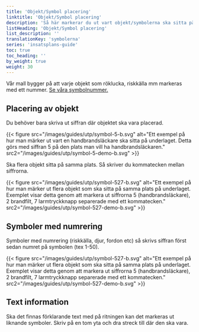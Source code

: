 ```yaml
---
title: 'Objekt/Symbol placering'
linktitle: 'Objekt/Symbol placering'
description: 'Så här markerar du ut vart objekt/symbolerna ska sitta på insatsplanen.'
listHeading: 'Objekt/Symbol placering'
list_description: ''
translationKey: 'symbolerna'
series: 'insatsplans-guide'
toc: true
toc_heading: ''
by_weight: true
weight: 30
---
```


Vår mall bygger på att varje objekt som röklucka, riskkälla mm markeras med ett nummer. [Se våra symbolnummer.](/guider/insatsplan-enkel/symbolnummer)

## Placering av objekt

Du behöver bara skriva ut siffran där objektet ska vara placerad.

{{< figure src="/images/guides/utp/symbol-5-b.svg" alt="Ett exempel på hur man märker ut vart en handbrandsläckare ska sitta på underlaget. Detta görs med siffran 5 på den plats man vill ha handbrandsläckaren." src2="/images/guides/utp/symbol-5-demo-b.svg" >}}

Ska flera objekt sitta på samma plats. Så skriver du kommatecken mellan siffrorna. 

{{< figure src="/images/guides/utp/symbol-527-b.svg" alt="Ett exempel på hur man märker ut flera objekt som ska sitta på samma plats på underlaget. Exemplet visar detta genom att markera ut siffrorna 5 (handbrandsläckare), 2 brandfilt, 7 larmtryckknapp separerade med ett kommatecken." src2="/images/guides/utp/symbol-527-demo-b.svg" >}}

## Symboler med numrering

Symboler med numrering (riskkälla, djur, fordon etc) så skrivs siffran först sedan numret på symbolen (tex 1-50). 

{{< figure src="/images/guides/utp/symbol-527-b.svg" alt="Ett exempel på hur man märker ut flera objekt som ska sitta på samma plats på underlaget. Exemplet visar detta genom att markera ut siffrorna 5 (handbrandsläckare), 2 brandfilt, 7 larmtryckknapp separerade med ett kommatecken." src2="/images/guides/utp/symbol-527-demo-b.svg" >}}

## Text information

Ska det finnas förklarande text med på ritningen kan det markeras ut liknande symboler. Skriv på en tom yta och dra streck till där den ska vara.
